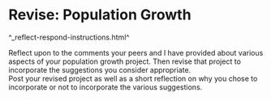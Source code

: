 Revise: Population Growth
=========================

^_reflect-respond-instructions.html^

Reflect upon to the comments your peers and I have provided about
various aspects of your population growth project.  Then revise that
project to incorporate the suggestions you consider appropriate.  
Post your revised project as well as a short reflection on why you chose
to incorporate or not to incorporate the various suggestions.
